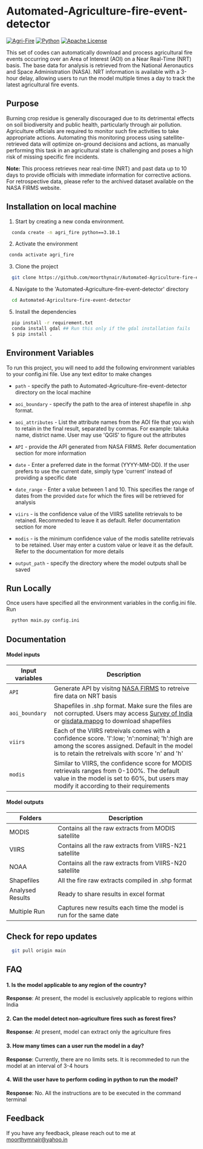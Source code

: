 
# Automated-Agriculture-fire-event-detector
[![Agri-Fire](https://img.shields.io/badge/Agri-Fire-red
)](https://choosealicense.com/licenses/mit/) 
[![Python](https://img.shields.io/badge/Python-magenta
)](https://opensource.org/licenses/)
[![Apache License](https://img.shields.io/badge/license-Apache-blue.svg)](http://www.gnu.org/licenses/agpl-3.0)

This set of codes can automatically download and process agricultural fire events occurring over an Area of Interest (AOI) on a Near Real-Time (NRT) basis. The base data for analysis is retrieved from the National Aeronautics and Space Administration (NASA). NRT information is available with a 3-hour delay, allowing users to run the model multiple times a day to track the latest agricultural fire events. 

## Purpose
Burning crop residue is generally discouraged due to its detrimental effects on soil biodiversity and public health, particularly through air pollution. Agriculture officials are required to monitor such fire activities to take appropriate actions. Automating this monitoring process using satellite-retrieved data will optimize on-ground decisions and actions, as manually performing this task in an agricultural state is challenging and poses a high risk of missing specific fire incidents.
 
**Note:** This process retrieves near real-time (NRT) and past data up to 10 days to provide officials with immediate information for corrective actions. For retrospective data, please refer to the archived dataset available on the NASA FIRMS website.



## Installation on local machine

1. Start by creating a new conda environment.
```bash
  conda create -n agri_fire python==3.10.1
```
2. Activate the environment
 ```bash
  conda activate agri_fire
```   
3. Clone the project
```bash
  git clone https://github.com/moorthynair/Automated-Agriculture-fire-event-detector.git
``` 
4. Navigate to the 'Automated-Agriculture-fire-event-detector' directory
```bash
  cd Automated-Agriculture-fire-event-detector
``` 
5. Install the dependencies
```bash
  pip install -r requirement.txt
  conda install gdal ## Run this only if the gdal installation fails
  $ pip install .
``` 
    
## Environment Variables

To run this project, you will need to add the following environment variables to your config.ini file. Use any text editor to make changes

* `path` - specify the path to Automated-Agriculture-fire-event-detector directory on the local machine

* `aoi_boundary` - specify the path to the area of interest shapefile in .shp format.

* `aoi_attributes` - List the attribute names from the AOI file that you wish to retain in the final result, separated by commas. For example: taluka name, district name. User may use 'QGIS' to figure out the attributes

* `API` - provide the API generated from NASA FIRMS. Refer documentation section for more information

* `date` - Enter a preferred date in the format (YYYY-MM-DD). If the user prefers to use the current date, simply type 'current' instead of providing a specific date

* `date_range` - Enter a value between 1 and 10. This specifies the range of dates from the provided `date` for which the fires will be retrieved for analysis

* `viirs` - is the confidence value of the VIIRS satellite retrievals to be retained. Recommeded to leave it as default. Refer documentation section for more

* `modis` - is the minimum confidence value of the modis satellite retrievals to be retained. User may enter a custom value or leave it as the default. Refer to the documentation for more details

* `output_path` - specify the directory where the model outputs shall be saved
## Run Locally

Once users have specified all the environment variables in the config.ini file. Run

```bash
  python main.py config.ini
```



## Documentation

#### Model inputs
| Input variables             | Description                                                                |
| ----------------- | ------------------------------------------------------------------ |
| `API` | Generate API by visitng [NASA FIRMS](https://firms.modaps.eosdis.nasa.gov/api/area/) to retreive fire data on NRT basis |
| `aoi_boundary`| Shapefiles in .shp format. Make sure the files are not corrupted. Users may access [Survey of India](https://onlinemaps.surveyofindia.gov.in/) or [gisdata.mapog](https://gisdata.mapog.com/) to download shapefiles|
| `viirs` | Each of the VIIRS retreivals comes with a confidence score. 'l':low; 'n':nominal; 'h':high are among the scores assigned. Default in the model is to retain the retreivals with score 'n' and 'h'|
| `modis` | Similar to VIIRS, the confidence score for MODIS retrievals ranges from 0-100%. The default value in the model is set to 60%, but users may modify it according to their requirements |


#### Model outputs
| Folders             | Description                                                                |
| ----------------- | ------------------------------------------------------------------ |
| MODIS | Contains all the raw extracts from MODIS satellite |
| VIIRS| Contains all the raw extracts from VIIRS-N21 satellite|
| NOAA | Contains all the raw extracts from VIIRS-N20 satellite|
| Shapefiles | All the fire raw extracts compiled in .shp format |
| Analysed Results|Ready to share results in excel format |
| Multiple Run | Captures new results each time the model is run for the same date|

## Check for repo updates

```bash
  git pull origin main
```


## FAQ

#### 1. Is the model applicable to any region of the country?
**Response**: At present, the model is exclusively applicable to regions within India
#### 2. Can the model detect non-agriculture fires such as forest fires?
**Response**: At present, model can extract only the agriculture fires
#### 3. How many times can a user run the model in a day?
**Response**: Currently, there are no limits sets. It is recommeded to run the model at an interval of 3-4 hours
#### 4. Will the user have to perform coding in python to run the model?
**Response**: No. All the instructions are to be executed in the command terminal

## Feedback

If you have any feedback, please reach out to me at moorthymnair@yahoo.in

